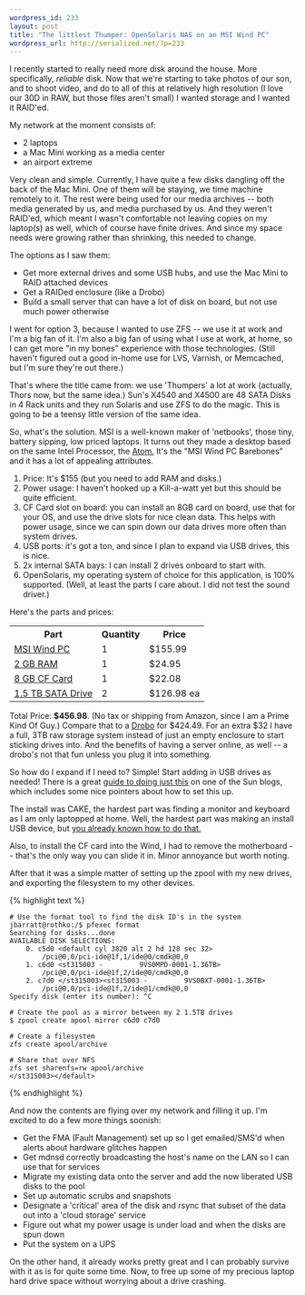 ```yaml
--- 
wordpress_id: 233
layout: post
title: "The littlest Thumper: OpenSolaris NAS on an MSI Wind PC"
wordpress_url: http://serialized.net/?p=233
---
```

I recently started to really need more disk around the house. More specifically, _reliable_ disk.
Now that we're starting to take photos of our son, and to shoot video, and do to all of this at
relatively high resolution (I love our 30D in RAW, but those files aren't small) I wanted storage and I wanted it RAID'ed.

My network at the moment consists of:
<ul>
<li>2 laptops</li>
<li>a Mac Mini working as a media center</li>
<li>an airport extreme</li>
</ul>

Very clean and simple. Currently, I have quite a few disks dangling off the back of the Mac Mini. One of them will be staying, we time machine remotely to it. The rest were being used for our media
archives -- both media generated by us, and media purchased by us. And they weren't RAID'ed, which meant I wasn't comfortable not leaving copies on my laptop(s) as well, which of course have finite
drives. And since my space needs were growing rather than shrinking, this needed to change.

The options as I saw them:
<ul>
<li>Get more external drives and some USB hubs, and use the Mac Mini to RAID attached devices</li>
<li>Get a RAIDed enclosure (like a Drobo)</li>
<li>Build a small server that can have a lot of disk on board, but not use much power otherwise</li>
</ul>

I went for option 3, because I wanted to use ZFS -- we use it at work and I'm a big fan of it. I'm also a big fan of using what I use at work, at home, so I can get more "in my bones" experience with
those technologies. (Still haven't figured out a good in-home use for LVS, Varnish, or Memcached, but I'm sure they're out there.)

That's where the title came from: we use 'Thumpers' a lot at work (actually, Thors now, but the same idea.) Sun's X4540 and X4500 are 48 SATA Disks in 4 Rack units and they run Solaris and use ZFS to do the magic. This is going to be a teensy little version of the same idea.

So, what's the solution. MSI is a well-known maker of 'netbooks', those tiny, battery sipping, low priced laptops. It turns out they made a desktop based on the same Intel Processor, the <a href="http://en.wikipedia.org/wiki/Silverthorne_(CPU)">Atom.</a>  It's the "MSI Wind PC Barebones" and it has a lot of appealing attributes.
<ol>
<li>Price: It's $155 (but you need to add RAM and disks.)</li>
<li>Power usage: I haven't hooked up a Kill-a-watt yet but this should be quite efficient.</li>
<li>CF Card slot on board: you can install an 8GB card on board, use that for your OS, and use the drive slots for nice clean data. This helps with power usage, since we can spin down our data drives
more often than system drives.</li>
<li>USB ports: it's got a ton, and since I plan to expand via USB drives, this is nice.</li>
<li>2x internal SATA bays: I can install 2 drives onboard to start with.</li>
<li>OpenSolaris, my operating system of choice for this application, is 100% supported. (Well, at least the parts I care about. I did not test the sound driver.) </li>
</ol>

Here's the parts and prices:
<table>
<tr><th>Part</th><th>Quantity</th><th>Price</th></tr>
<tr><td><a href="http://www.amazon.com/gp/product/B001E71IE0">MSI Wind PC</a></td><td>1</td><td>$155.99</td></tr>
<tr><td><a href="http://www.amazon.com/gp/product/B000F7QRTG">2 GB RAM</a></td><td>1</td><td>$24.95</td></tr>
<tr><td><a href="http://www.amazon.com/gp/product/B000W05O5O">8 GB CF Card</a></td><td>1</td><td>$22.08</td></tr>
<tr><td><a href="http://www.amazon.com/gp/product/B00066IJPQ">1.5 TB SATA Drive</a></td><td>2</td><td>$126.98 ea</td></tr>
</table>

Total Price: **$456.98**. (No tax or shipping from Amazon, since I am a Prime Kind Of Guy.)
Compare that to a <a href="http://www.amazon.com/Data-Robotics-DR04DD10-FireWire-Automated/dp/B001CZ9ZEE/">Drobo</a> for $424.49. 
For an extra $32 I have a full, 3TB raw storage system instead of just an empty enclosure to start sticking drives into. And the benefits of having a server online, as well -- a drobo's not that fun
unless you plug it into something.

So how do I expand if I need to? Simple! Start adding in USB drives as needed! There is a great <a href="http://blogs.sun.com/constantin/entry/opensolaris_home_server_zfs_and">guide to doing just this</a> on one of the Sun blogs, which includes some nice pointers about how to set this up.

The install was CAKE, the hardest part was finding a monitor and keyboard as I am only laptopped at home. Well, the hardest part was making an install USB device, but <a href="http://serialized.net/2009/02/getting-an-opensolaris-bootable-usb-drive/">you already known how to do that.</a>

Also, to install the CF card into the Wind, I had to remove the motherboard -- that's the only way you can slide it in. Minor annoyance but worth noting.

After that it was a simple matter of setting up the zpool with my new drives, and exporting the filesystem to my other devices.

{% highlight text %}

    # Use the format tool to find the disk ID's in the system
    jbarratt@rothko:/$ pfexec format
    Searching for disks...done
    AVAILABLE DISK SELECTIONS:
        0. c5d0 <default cyl 3820 alt 2 hd 128 sec 32>
            /pci@0,0/pci-ide@1f,1/ide@0/cmdk@0,0
        1. c6d0 <st315003 -         9VS0MPD-0001-1.36TB>
            /pci@0,0/pci-ide@1f,2/ide@0/cmdk@0,0
        2. c7d0 </st315003><st315003 -         9VS0BXT-0001-1.36TB>
            /pci@0,0/pci-ide@1f,2/ide@1/cmdk@0,0
    Specify disk (enter its number): ^C

    # Create the pool as a mirror between my 2 1.5TB drives
    $ zpool create apool mirror c6d0 c7d0

    # Create a filesystem
    zfs create apool/archive

    # Share that over NFS
    zfs set sharenfs=rw apool/archive
    </st315003></default>
{% endhighlight %}

And now the contents are flying over my network and filling it up. I'm excited to do a few more things soonish:
<ul>
<li>Get the FMA (Fault Management) set up so I get emailed/SMS'd when alerts about hardware glitches happen</li>
<li>Get mdnsd correctly broadcasting the host's name on the LAN so I can use that for services</li>
<li>Migrate my existing data onto the server and add the now liberated USB disks to the pool</li>
<li>Set up automatic scrubs and snapshots</li>
<li>Designate a 'critical' area of the disk and rsync that subset of the data out into a 'cloud storage' service</li>
<li>Figure out what my power usage is under load and when the disks are spun down</li>
<li>Put the system on a UPS</li>
</ul>

On the other hand, it already works pretty great and I can probably survive with it as is for quite some time. Now, to free up some of my precious laptop hard drive space without worrying about a drive crashing.
